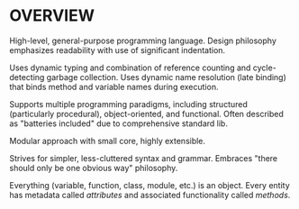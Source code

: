 # OVERVIEW

High-level, general-purpose programming language. Design philosophy emphasizes readability with use of significant indentation.

Uses dynamic typing and combination of reference counting and cycle-detecting garbage collection. Uses dynamic name resolution (late binding) that binds method and variable names during execution.

Supports multiple programming paradigms, including structured (particularly procedural), object-oriented, and functional. Often described as "batteries included" due to comprehensive standard lib.

Modular approach with small core, highly extensible.

Strives for simpler, less-cluttered syntax and grammar. Embraces "there should only be one obvious way" philosophy.

Everything (variable, function, class, module, etc.) is an object. Every entity has metadata called *attributes* and associated functionality called *methods*.
